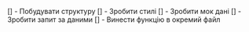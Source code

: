 [] - Побудувати структуру
[] - Зробити стилі
[] - Зробити мок дані
[] - Зробити запит за даними
[] - Винести функцію в окремий файл
